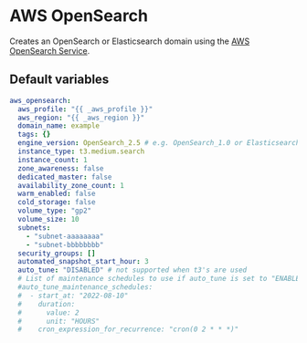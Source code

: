 # AWS OpenSearch
Creates an OpenSearch or Elasticsearch domain using the [AWS OpenSearch Service](https://docs.aws.amazon.com/opensearch-service/latest/developerguide/what-is.html).

<!--TOC-->
<!--ENDTOC-->

<!--ROLEVARS-->
## Default variables
```yaml
aws_opensearch:
  aws_profile: "{{ _aws_profile }}"
  aws_region: "{{ _aws_region }}"
  domain_name: example
  tags: {}
  engine_version: OpenSearch_2.5 # e.g. OpenSearch_1.0 or Elasticsearch_6.8
  instance_type: t3.medium.search
  instance_count: 1
  zone_awareness: false
  dedicated_master: false
  availability_zone_count: 1
  warm_enabled: false
  cold_storage: false
  volume_type: "gp2"
  volume_size: 10
  subnets:
    - "subnet-aaaaaaaa"
    - "subnet-bbbbbbbb"
  security_groups: []
  automated_snapshot_start_hour: 3
  auto_tune: "DISABLED" # not supported when t3's are used
  # List of maintenance schedules to use if auto_tune is set to "ENABLED":
  #auto_tune_maintenance_schedules:
  #  - start_at: "2022-08-10"
  #    duration:
  #      value: 2
  #      unit: "HOURS"
  #    cron_expression_for_recurrence: "cron(0 2 * * *)"

```

<!--ENDROLEVARS-->
